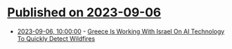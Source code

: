 # [Published on 2023-09-06](index.md)

* [2023-09-06, 10:00:00](https://slashdot.org/story/23/09/06/0058256/greece-is-working-with-israel-on-ai-technology-to-quickly-detect-wildfires?utm_source=rss1.0mainlinkanon&utm_medium=feed) - [Greece Is Working With Israel On AI Technology To Quickly Detect Wildfires](https://slashdot.org/story/23/09/06/0058256/greece-is-working-with-israel-on-ai-technology-to-quickly-detect-wildfires?utm_source=rss1.0mainlinkanon&utm_medium=feed)

